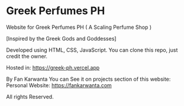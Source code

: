 # Greek Perfumes PH
Website for Greek Perfumes PH ( A Scaling Perfume Shop )

[Inspired by the Greek Gods and Goddesses]

Developed using HTML, CSS, JavaScript.
You can clone this repo, just credit the owner.

Hosted in: https://greek-ph.vercel.app

By Fan Karwanta 
You can See it on projects section of this website:
Personal Website: https://fankarwanta.com

All rights Reserved.
